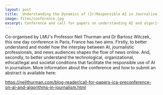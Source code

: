 ```yaml
---
layout: post
title:  Understanding the Dynamics of (Ir)Responsible AI in Journalism and Algorithmically Shaped News Flows
image: files/conference.jpg
excerpt: Conference and call for papers on understanding AI and algorithms in journalism
---
```


Co-organised by LMU's Professor Neil Thurman and Dr Bartosz Wilczek, this one day conference in Paris, France has two aims. Firstly, to better understand and model how the interplay between AI, journalistic professionals, and news audiences shapes the flow of news online. And, secondly, to better understand the technological, organizational, ethical/legal and societal conditions that facilitate the responsible use of AI in journalism. More information about the conference and how to submit an abstract is available here:

<a href="https://neilthurman.com/blog-reader/call-for-papers-ica-preconference-on-ai-and-algorithms-in-journalism.html">https://neilthurman.com/blog-reader/call-for-papers-ica-preconference-on-ai-and-algorithms-in-journalism.html</a>
